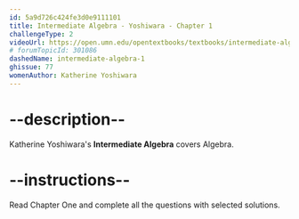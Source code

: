 ```yaml
---
id: 5a9d726c424fe3d0e9111101
title: Intermediate Algebra - Yoshiwara - Chapter 1
challengeType: 2
videoUrl: https://open.umn.edu/opentextbooks/textbooks/intermediate-algebra-2020
# forumTopicId: 301086
dashedName: intermediate-algebra-1
ghissue: 77
womenAuthor: Katherine Yoshiwara 
---
```


# --description--

Katherine Yoshiwara's __Intermediate Algebra__ covers Algebra.

# --instructions--

Read Chapter One and complete all the questions with selected solutions.